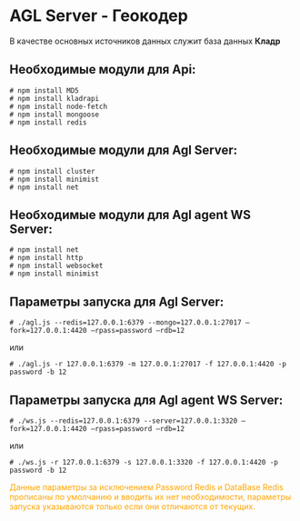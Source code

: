 # AGL Server - Геокодер

В качестве основных источников данных служит база данных **Кладр**

## Необходимые модули для Api:

```
# npm install MD5
# npm install kladrapi
# npm install node-fetch
# npm install mongoose
# npm install redis
```

## Необходимые модули для Agl Server:

```
# npm install cluster
# npm install minimist
# npm install net
```

## Необходимые модули для Agl agent WS Server:

```
# npm install net
# npm install http
# npm install websocket
# npm install minimist
```

## Параметры запуска для Agl Server:

``# ./agl.js --redis=127.0.0.1:6379 --mongo=127.0.0.1:27017 —fork=127.0.0.1:4420 —rpass=password —rdb=12``<br>

или

``# ./agl.js -r 127.0.0.1:6379 -m 127.0.0.1:27017 -f 127.0.0.1:4420 -p password -b 12``<br>

## Параметры запуска для Agl agent WS Server:

``# ./ws.js --redis=127.0.0.1:6379 --server=127.0.0.1:3320 —fork=127.0.0.1:4420 —rpass=password —rdb=12``<br>

или

``# ./ws.js -r 127.0.0.1:6379 -s 127.0.0.1:3320 -f 127.0.0.1:4420 -p password -b 12``<br>

<span style="color:orange;">Данные параметры за исключением Password Redis и DataBase Redis прописаны по умолчанию и вводить их нет необходимости, параметры запуска указываются только если они отличаются от текущих.</span>

